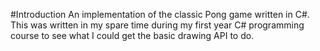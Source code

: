 #Introduction
An implementation of the classic Pong game written in C#. This was written in my spare time during my first year C# programming course to see what I could get the basic drawing API to do.
